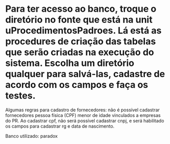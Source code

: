 # Para ter acesso ao banco, troque o diretório no fonte que está na unit uProcedimentosPadroes. Lá está as procedures de criação das tabelas que serão criadas na execução do sistema. Escolha um diretório qualquer para salvá-las, cadastre de acordo com os campos e faça os testes.

Algumas regras para cadastro de fornecedores: não é possível cadastrar fornecedores pessoa física (CPF) menor de idade vinculados a empresas do PR. 
Ao cadastrar cpf, não será possível cadastrar cnpj, e será habilitado os campos para cadastrar rg e data de nascimento.

Banco utilizado: paradox

